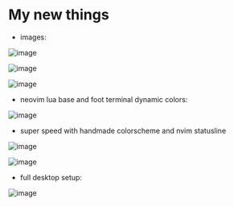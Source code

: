 # My new things

- images:

![image](https://github.com/user-attachments/assets/eab0f15b-49c7-48af-821b-20fc58925c2d)


![image](https://github.com/antkss/dots-hypr/assets/88892713/cfbb4f62-0fa0-40aa-bffb-36e0e0b5e347)


![image](https://github.com/antkss/dots-hypr/assets/88892713/da49a9b4-85ba-4f78-925f-dbe1e16b5d82)


- neovim lua base and foot terminal dynamic colors:


![image](https://github.com/antkss/dots-hypr/assets/88892713/de76879c-242b-4b66-bf72-4627faeca8b5)

- super speed with handmade colorscheme and nvim statusline

![image](https://github.com/antkss/dots-hypr/assets/88892713/29d2d425-777b-406f-924f-dcfbfb89829c)

![image](https://github.com/antkss/dots-hypr/assets/88892713/c5fb1ec2-be17-49e4-88a1-ff05f3e5ce6e)




- full desktop setup:

![image](https://github.com/antkss/dots-hypr/assets/88892713/692be282-01d6-4cba-825e-5a72eccb39ce)
